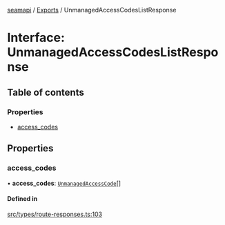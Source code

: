 [seamapi](../README.md) / [Exports](../modules.md) / UnmanagedAccessCodesListResponse

# Interface: UnmanagedAccessCodesListResponse

## Table of contents

### Properties

- [access\_codes](UnmanagedAccessCodesListResponse.md#access_codes)

## Properties

### access\_codes

• **access\_codes**: [`UnmanagedAccessCode`](../modules.md#unmanagedaccesscode)[]

#### Defined in

[src/types/route-responses.ts:103](https://github.com/seamapi/javascript/blob/main/src/types/route-responses.ts#L103)
